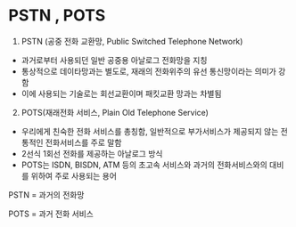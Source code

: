 # PSTN , POTS

1. PSTN (공중 전화 교환망, Public Switched Telephone Network)

- 과거로부터 사용되던 일반 공중용 아날로그 전화망을 지칭
- 통상적으로 데이타망과는 별도로, 재래의 전화위주의 유선 통신망이라는 의미가 강함
- 이에 사용되는 기술로는 회선교환이며 패킷교환 망과는 차별됨

2. POTS(재래전화 서비스, Plain Old Telephone Service)

- 우리에게 친숙한 전화 서비스를 총칭함, 일반적으로 부가서비스가 제공되지 않는 전통적인 전화서비스를 주로 말함
- 2선식 1회선 전화를 제공하는 아날로그 방식
- POTS는 ISDN, BISDN, ATM 등의 초고속 서비스와 과거의 전화서비스와의 대비를 위하여 주로 사용되는 용어



PSTN = 과거의 전화망

POTS = 과거 전화 서비스